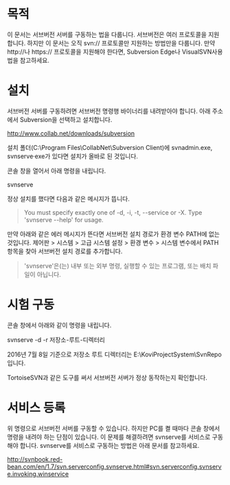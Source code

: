 # 목적

이 문서는 서브버전 서버를 구동하는 법을 다룹니다.
서브버전은 여러 프로토콜을 지원합니다.
하지만 이 문서는 오직 svn:// 프로토콜만 지원하는 방법만을 다룹니다.
만약 http://나 https:// 프로토콜을 지원해야 한다면, Subversion Edge나 VisualSVN사용법을 참고하세요.


# 설치

서브버전 서버를 구동하려면 서브버전 명령행 바이너리를 내려받아야 합니다.
아래 주소에서 Subversion을 선택하고 설치합니다.

http://www.collab.net/downloads/subversion

설치 폴더(C:\Program Files\CollabNet\Subversion Client)에 svnadmin.exe, svnserve·exe가 있다면 설치가 올바로 된 것입니다.

콘솔 창을 열어서 아래 명령을 내립니다.

svnserve

정상 설치를 했다면 다음과 같은 메시지가 뜹니다.

> You must specify exactly one of -d, -i, -t, --service or -X.
> Type 'svnserve --help' for usage.

만약 아래와 같은 에러 메시지가 뜬다면 서브버전 설치 경로가 환경 변수 PATH에 없는 것입니다.
제어판 > 시스템 > 고급 시스템 설정 > 환경 변수 > 시스템 변수에서 PATH 항목을 찾아 서브버전 설치 경로를 추가합니다.

> 'svnserve'은(는) 내부 또는 외부 명령, 실행할 수 있는 프로그램, 또는 배치 파일이 아닙니다.


# 시험 구동

콘솔 창에서 아래와 같이 명령을 내립니다.

svnserve -d -r 저장소-루트-디렉터리

2016년 7월 8일 기준으로 저장소 루트 디렉터리는 E:\KoviProjectSystem\SvnRepo 입니다.

TortoiseSVN과 같은 도구를 써서 서브버전 서버가 정상 동작하는지 확인합니다.


# 서비스 등록

위 명령으로 서브버전 서버를 구동할 수 있습니다.
하지만 PC를 켤 때마다 콘솔 창에서 명령을 내려야 하는 단점이 있습니다.
이 문제를 해결하려면 svnserve를 서비스로 구동해야 합니다.
svnserve를 서비스로 구동하는 방법은 아래 문서를 참고하세요.

http://svnbook.red-bean.com/en/1.7/svn.serverconfig.svnserve.html#svn.serverconfig.svnserve.invoking.winservice
